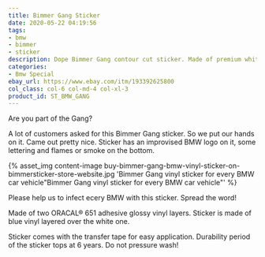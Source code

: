 ```yaml
---
title: Bimmer Gang Sticker
date: 2020-05-22 04:19:56
tags:
- bmw
- bimmer
- sticker
description: Dope Bimmer Gang contour cut sticker. Made of premium white and blue ORACAL vinyls. Sticker has a bmw logo, lettering and some flames.
categories:
- Bmw Special
ebay_url: https://www.ebay.com/itm/193392625800
col_class: col-6 col-md-4 col-xl-3
product_id: ST_BMW_GANG
---
```


Are you part of the Gang?

<!-- more -->

A lot of customers asked for this Bimmer Gang sticker. So we put our hands on it. Came out pretty nice. Sticker has an improvised BMW logo on it, some lettering and flames or smoke on the bottom.

{% asset_img content-image buy-bimmer-gang-bmw-vinyl-sticker-on-bimmersticker-store-website.jpg 'Bimmer Gang vinyl sticker for every BMW car vehicle"Bimmer Gang vinyl sticker for every BMW car vehicle"' %}

Please help us to infect ecery BMW with this sticker. Spread the word!

Made of two ORACAL® 651 adhesive glossy vinyl layers. Sticker is made of blue vinyl layered over the white one.

Sticker comes with the transfer tape for easy application. Durability period of the sticker tops at 6 years. Do not pressure wash!
